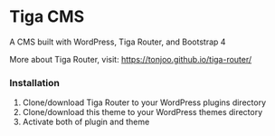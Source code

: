 # Tiga CMS

A CMS built with WordPress, Tiga Router, and Bootstrap 4

More about Tiga Router, visit: https://tonjoo.github.io/tiga-router/

### Installation

1. Clone/download Tiga Router to your WordPress plugins directory
2. Clone/download this theme to your WordPress themes directory
3. Activate both of plugin and theme